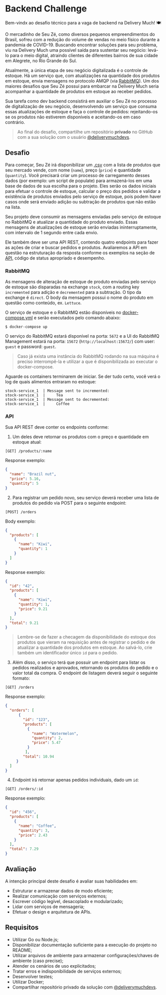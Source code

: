 # Backend Challenge

Bem-vindx ao desafio técnico para a vaga de backend na Delivery Much! 🍽

O mercadinho de Seu Zé, como diversos pequenos empreendimentos do Brasil, sofreu com a redução do volume de vendas no meio físico durante a pandemia de COVID-19. Buscando encontrar soluções para seu problema, viu na Delivery Much uma possível saída para sustentar seu negócio: levá-lo para o meio digital, atraindo clientes de diferentes bairros de sua cidade em Alegrete, no Rio Grande do Sul.

Atualmente, a única etapa de seu negócio digitalizada é o controle de estoque. Há um serviço que, com atualizações na quantidade dos produtos em estoque, envia mensagens no protocolo AMQP (via [RabbitMQ](https://www.rabbitmq.com/)). Um dos maiores desafios que Seu Zé possui para embarcar na Delivery Much seria acompanhar a quantidade de produtos em estoque ao receber pedidos.

Sua tarefa como dev backend consistirá em auxiliar o Seu Zé no processo de digitalização de seu negócio, desenvolvendo um serviço que consuma essas atualizações de estoque e faça o controle de pedidos: rejeitando-os se os produtos não estiverem disponíveis e aceitando-os em caso contrário.

> Ao final do desafio, compartilhe um repositório **privado** no GitHub com a sua solução com o usuário [@deliverymuchdevs](https://github.com/deliverymuchdevs).

## Desafio

Para começar, Seu Zé irá disponibilizar um [.csv](products.csv) com a lista de produtos que seu mercado vende, com nome (`name`), preço (`price`) e quantidade (`quantity`). Você precisará criar um processo de carregamento desses dados (por exemplo: um script de populate) para armazená-los em uma base de dados de sua escolha para o projeto. Eles serão os dados iniciais para efetuar o controle de estoque, calcular o preço dos pedidos e validar a existência de produtos enviados pelo serviço de estoque, pois podem haver casos onde será enviado adição ou subtração de produtos que não estão na lista.

Seu projeto deve consumir as mensagens enviadas pelo serviço de estoque no RabbitMQ e atualizar a quantidade do produto enviado. Essas mensagens de atualizações de estoque serão enviadas ininterruptamente, com intervalo de 1 segundo entre cada envio.

Ele também deve ser uma API REST, contendo quatro endpoints para fazer as ações de criar e buscar pedidos e produtos. Avaliaremos a API em questão na estruturação da resposta conforme os exemplos na seção de [API](#API), código de status apropriado e desempenho.

### RabbitMQ

As mensagens de alteração de estoque de produto enviadas pelo serviço de estoque são disparadas na exchange `stock`, com a routing key `incremented` para adição e `decremented` para a subtração. O tipo da exchange é `direct`. O body da mensagem possui o nome do produto em questão como conteúdo, ex. `Lettuce`.

O serviço de estoque e o RabbitMQ estão disponíveis no [docker-compose.yml](docker-compose.yml) e serão executados pelo comando abaixo:

```shell
$ docker-compose up
```

O serviço do RabbitMQ estará disponível na porta: `5672` e a UI do RabbitMQ Management estará na porta: `15672` (`http://localhost:15672/`) com user: `guest` e password: `guest`.

  > Caso já exista uma instância do RabbitMQ rodando na sua máquina é preciso interrompê-la e utilizar a que é disponibilizada ao executar o docker-compose. 

Aguarde os containers terminarem de iniciar. Se der tudo certo, você verá o log de quais alimentos entraram no estoque:

```shell
stock-service_1  | Message sent to incremented:
stock-service_1  |     Tea
stock-service_1  | Message sent to decremented:
stock-service_1  |     Coffee
```

### API

Sua API REST deve conter os endpoints conforme:

1. Um deles deve retornar os produtos com o preço e quantidade em estoque atual:

```
[GET] /products/:name
```

Response exemplo: 

```json
{
  "name": "Brazil nut",
  "price": 5.16,
  "quantity": 5
}
```

2. Para registrar um pedido novo, seu serviço deverá receber uma lista de produtos do pedido via POST para o seguinte endpoint:

```
[POST] /orders
```

Body exemplo: 

```json
{
  "products": [
    {
      "name": "Kiwi",
      "quantity": 1
    }
  ]
}
```

Response exemplo:

```json
{
  "id": "42",
  "products": [
    {
      "name": "Kiwi",
      "quantity": 1,
      "price": 9.21
    }
  ],
  "total": 9.21
}
```

  > Lembre-se de fazer a checagem da disponibilidade do estoque dos produtos que vieram na requisição antes de registrar o pedido e de atualizar a quantidade dos produtos em estoque. Ao salvá-lo, crie também um identificador único `id` para o pedido.

3. Além disso, o serviço terá que possuir um endpoint para listar os pedidos realizados e aprovados, retornando os produtos do pedido e o valor total da compra. O endpoint de listagem deverá seguir o seguinte formato:

```
[GET] /orders
```

Response exemplo:

```json
{
  "orders": [
      {
        "id": "123",
        "products": [
          {
            "name": "Watermelon",
            "quantity": 2,
            "price": 5.47
          }
         ],
        "total": 10.94
     }
  ]
}
```

4. Endpoint irá retornar apenas pedidos individuais, dado um `id`:

```
[GET] /orders/:id
```

Response exemplo:

```json
{
  "id": "456",
  "products": [
    {
      "name": "Coffee",
      "quantity": 3,
      "price": 2.43
    }
  ],
  "total": 7.29
}
```
## Avaliação

A intenção principal deste desafio é avaliar suas habilidades em:

- Estruturar e armazenar dados de modo eficiente;
- Realizar comunicação com serviços externos;
- Escrever código legível, desacoplado e modularizado;
- Lidar com serviços de mensageria;
- Efetuar o design e arquitetura de APIs.

## Requisitos

- Utilizar Go ou Node.js;
- Disponibilizar documentação suficiente para a execução do projeto no README;
- Utilizar arquivos de ambiente para armazenar configurações/chaves de ambiente (caso precise);
- Atender os cenários de uso explicitados;
- Tratar erros e indisponibilidade de serviços externos;
- Desenvolver testes;
- Utilizar Docker;
- Compartilhar repositório privado da solução com [@deliverymuchdevs](https://github.com/deliverymuchdevs).
